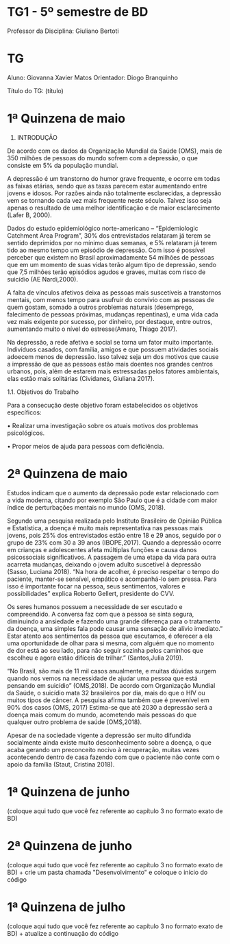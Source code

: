 # TG1 - 5º semestre de BD

 

Professor da Disciplina: Giuliano Bertoti 

 

# TG

 

Aluno: Giovanna Xavier Matos
Orientador: Diogo Branquinho

 

Título do TG: (título)

# 1ª Quinzena de maio

 1. INTRODUÇÃO


De acordo com os dados da Organização Mundial da Saúde (OMS), mais de 350 milhões de pessoas do mundo sofrem com a depressão, o que consiste em 5% da população mundial.

A depressão é um transtorno do humor grave frequente, e ocorre em  todas as faixas etárias, sendo que as taxas parecem estar aumentando entre jovens e idosos. Por razões ainda não totalmente esclarecidas, a depressão vem se tornando cada vez mais frequente neste século. Talvez isso seja apenas o resultado de uma melhor identificação e de maior esclarecimento (Lafer B, 2000). 

Dados do estudo epidemiológico norte-americano – “Epidemiologic Catchment Area Program”, 30% dos entrevistados relataram já terem se sentido deprimidos por no mínimo duas semanas, e 5% relataram já terem tido ao mesmo tempo um episódio de depressão. Com isso é possível perceber que existem no Brasil aproximadamente 54 milhões de pessoas que em um momento de suas vidas terão algum tipo de depressão, sendo que 7,5 milhões terão episódios agudos e graves, muitas com risco de suicídio (AE Nardi,2000). 

A falta de vínculos afetivos deixa as pessoas mais suscetíveis a transtornos mentais, com menos tempo para usufruir do convívio com as pessoas de quem gostam, somado a outros problemas naturais (desemprego, falecimento de pessoas próximas, mudanças repentinas), e uma vida cada vez mais exigente por sucesso, por dinheiro, por destaque, entre outros, aumentando muito o nível do estresse(Amaro, Thiago 2017). 

Na depressão, a rede afetiva e social se torna um fator muito importante. Indivíduos casados, com família, amigos e que possuem atividades sociais adoecem menos de depressão. Isso talvez seja um dos motivos que cause a impressão de que as pessoas estão mais doentes nos grandes centros urbanos, pois, além de estarem mais estressadas pelos fatores ambientais, elas estão mais solitárias (Cividanes, Giuliana 2017). 

1.1. Objetivos do Trabalho 

Para a consecução deste objetivo foram estabelecidos os objetivos específicos:

•	Realizar uma investigação sobre os atuais motivos dos problemas psicológicos.

•	Propor meios de ajuda para pessoas com deficiência.

 

# 2ª Quinzena de maio

 Estudos indicam que o aumento da depressão pode estar relacionado com a vida moderna, citando por exemplo São Paulo que é a cidade com maior índice de perturbações mentais no mundo (OMS, 2018). 

Segundo uma pesquisa realizada pelo Instituto Brasileiro de Opinião Pública e Estatística, a doença é muito mais representativa nas pessoas mais jovens, pois 25% dos entrevistados estão entre 18 e 29 anos, seguido por o grupo de 23% com 30 a 39 anos (IBOPE,2017). 
Quando a depressão ocorre em crianças e adolescentes afeta múltiplas funções e causa danos psicossociais significativos. A passagem de uma etapa da vida para outra acarreta mudanças, deixando o jovem adulto suscetível à depressão (Sasso, Luciana 2018). 
“Na hora de acolher, é preciso respeitar o tempo do paciente, manter-se sensível, empático e acompanhá-lo sem pressa. Para isso é importante focar na pessoa, seus sentimentos, valores e possibilidades” explica Roberto Gellert, presidente do CVV.  

Os seres humanos possuem a necessidade de ser escutado e compreendido. A conversa faz com que a pessoa se sinta segura, diminuindo a ansiedade e fazendo uma grande diferença para o tratamento da doença, uma simples fala pode causar uma sensação de alívio imediato.” Estar atento aos sentimentos da pessoa que escutamos, é oferecer a  ela uma oportunidade de olhar para si mesma, com alguém que no momento de dor está  ao seu lado, para não seguir sozinha pelos caminhos que escolheu e agora estão difíceis de trilhar.” (Santos,Julia 2019). 

“No Brasil, são mais de 11 mil casos anualmente, e muitas dúvidas surgem quando nos vemos na necessidade de ajudar uma pessoa que está pensando em suicídio” (OMS,2018). 
De acordo com Organização Mundial da Saúde, o suicídio mata 32 brasileiros por dia, mais do que o HIV ou muitos tipos de câncer. A pesquisa afirma também que é prevenível em 90% dos casos (OMS, 2017) Estima-se que até 2030 a depressão será a doença mais comum do mundo, acometendo mais pessoas do que qualquer outro problema de saúde 
(OMS,2018).

 Apesar de na sociedade vigente a depressão ser muito difundida socialmente ainda existe muito desconhecimento sobre a doença, o que acaba gerando um preconceito nocivo à recuperação, muitas vezes acontecendo dentro de casa fazendo com que o paciente não conte com o apoio da família (Staut, Cristina 2018).

# 1ª Quinzena de junho
 
(coloque aqui tudo que você fez referente ao capítulo 3 no formato exato de BD)

 

# 2ª Quinzena de junho

 

(coloque aqui tudo que você fez referente ao capítulo 3 no formato exato de BD) + crie um pasta chamada "Desenvolvimento" e coloque o início do código

 

# 1ª Quinzena de julho

 

(coloque aqui tudo que você fez referente ao capítulo 3 no formato exato de BD) + atualize a continuação do código

